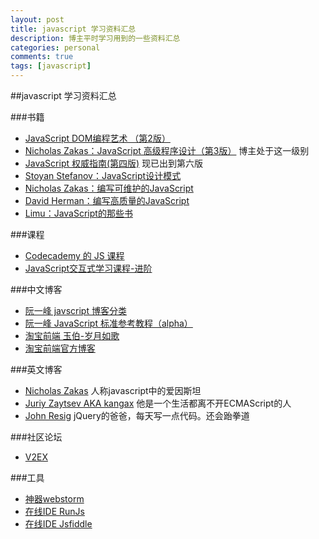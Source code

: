 ```yaml
---
layout: post
title: javascript 学习资料汇总
description: 博主平时学习用到的一些资料汇总
categories: personal
comments: true
tags: [javascript]
---
```



##javascript 学习资料汇总



###书籍

* [JavaScript DOM编程艺术 （第2版）](http://book.douban.com/subject/6038371/)
* [Nicholas Zakas：JavaScript 高级程序设计（第3版）](http://book.douban.com/subject/10546125/) 博主处于这一级别
* [JavaScript 权威指南(第四版)](http://book.douban.com/subject/1232061/) 现已出到第六版
* [Stoyan Stefanov：JavaScript设计模式](http://book.douban.com/subject/3329540/) 
* [Nicholas Zakas：编写可维护的JavaScript](http://book.douban.com/subject/21792530/) 
* [David Herman：编写高质量的JavaScript](http://book.douban.com/subject/25786138/) 
* [Limu：JavaScript的那些书](http://book.douban.com/subject/25786138/) 

###课程

* [Codecademy 的 JS 课程](http://www.codecademy.com/zh/tracks/javascript)
* [JavaScript交互式学习课程-进阶](http://www.imooc.com/view/10)

###中文博客

* [阮一峰 javscript 博客分类](http://www.ruanyifeng.com/blog/javascript/)
* [阮一峰 JavaScript 标准参考教程（alpha） ](http://javascript.ruanyifeng.com/)
* [淘宝前端 玉伯-岁月如歌](http://lifesinger.wordpress.com/)
* [淘宝前端官方博客](http://ued.taobao.org/blog/category/bowen/frontend/)

###英文博客

* [Nicholas Zakas](http://www.nczonline.net/blog) 人称javascript中的爱因斯坦
* [Juriy Zaytsev AKA kangax](http://perfectionkills.com/) 他是一个生活都离不开ECMAScript的人
* [John Resig](http://ejohn.org/) jQuery的爸爸，每天写一点代码。还会跆拳道

###社区论坛

* [V2EX](http://v2ex.com/) 

###工具

* [神器webstorm](http://www.jetbrains.com/webstorm/)    
* [在线IDE RunJs](http://runjs.cn/) 
* [在线IDE Jsfiddle](http://jsfiddle.net/) 
